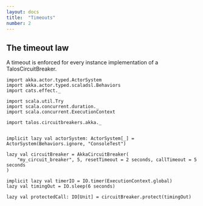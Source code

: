 ```yaml
---
layout: docs
title:  "Timeouts"
number: 2
---
```



## The timeout law

A timeout is enforced for every instance implementation of a TalosCircuitBreaker.

```tut
import akka.actor.typed.ActorSystem
import akka.actor.typed.scaladsl.Behaviors
import cats.effect._

import scala.util.Try
import scala.concurrent.duration._
import scala.concurrent.ExecutionContext

import talos.circuitbreakers.akka._


implicit lazy val actorSystem: ActorSystem[_] = ActorSystem(Behaviors.ignore, "ConsoleTest")

lazy val circuitBreaker = AkkaCircuitBreaker(
    "my_circuit_breaker", 5, resetTimeout = 2 seconds, callTimeout = 5 seconds
)

implicit lazy val timerIO = IO.timer(ExecutionContext.global)
lazy val timingOut = IO.sleep(6 seconds)

lazy val protectedCall: IO[Unit] = circuitBreaker.protect(timingOut)

```